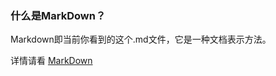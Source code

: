 ### 什么是MarkDown？

Markdown即当前你看到的这个.md文件，它是一种文档表示方法。

详情请看
[MarkDown](https://baike.baidu.com/item/markdown/3245829)